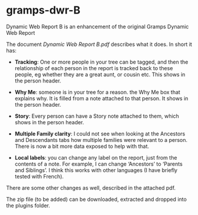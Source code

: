# gramps-dwr-B
Dynamic Web Report B is an enhancement of the original Gramps Dynamic Web Report

The document _Dynamic Web Report B.pdf_ describes what it does.  In short it has:

- **Tracking**:  One or more people in your tree can be tagged, and then the relationship of each person in the report is tracked back to these people, eg whether they are a great aunt, or cousin etc.  This shows in the person header.

- **Why Me**: someone is in your tree for a reason.  the Why Me box that explains why.  It is filled from a note attached to that person.  It shows in the person header.

- **Story**:  Every person can have a Story note attached to them, which shows in the person header.

- **Multiple Family clarity**:  I could not see when looking at the Ancestors and Descendants tabs how multiple families were relevant to a person.  There is now a bit more data exposed to help with that.

- **Local labels**:  you can change any label on the report, just from the contents of a note.  For example, I can change ‘Ancestors’ to ‘Parents and Siblings’.  I think this works with other languages (I have briefly tested with French).  

There are some other changes as well, described in the attached pdf.


The zip file (to be added) can be downloaded, extracted and dropped into the plugins folder.
